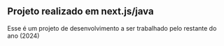 ## Projeto realizado em next.js/java

Esse é um projeto de desenvolvimento a ser trabalhado pelo restante do ano (2024)
